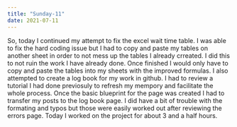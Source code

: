 ```yaml
---
title: "Sunday-11"
date: 2021-07-11
---
```

So, today I continued my attempt to fix the excel wait time table. I was able to fix the hard coding issue but I had to copy and paste my tables on another sheet in order to not mess up the tables I already crreated. I did this to not ruin the work I have already done. Once finished I would only have to copy and paste the tables into my sheets with the improved formulas. I also attempted to create a log book for my work in github. I had to review a tutorial I had done previosuly to refresh my mempory and facilitate the whole process. Once the basic blueprint for the page was created I had to transfer my posts to the log book page. I did have a bit of trouble with the formating and typos but those were easily worked out after reviewing the errors page. Today I worked on the project for about 3 and a half hours.
